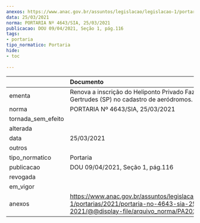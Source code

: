 ```yaml
---
anexos: https://www.anac.gov.br/assuntos/legislacao/legislacao-1/portarias/2021/portaria-no-4643-sia-25-03-2021/@@display-file/arquivo_norma/PA2021-4643.pdf
data: 25/03/2021
norma: PORTARIA Nº 4643/SIA, 25/03/2021
publicacao: DOU 09/04/2021, Seção 1, pág.116
tags:
- portaria
tipo_normatico: Portaria
hide: 
- toc 
 
---
```


|                    | Documento                                                                                                                                            |
|:-------------------|:-----------------------------------------------------------------------------------------------------------------------------------------------------|
| ementa             | Renova a inscrição do Heliponto Privado Fazenda Santa Gertrudes (SP) no cadastro de aeródromos.                                                      |
| norma              | PORTARIA Nº 4643/SIA, 25/03/2021                                                                                                                     |
| tornada_sem_efeito |                                                                                                                                                      |
| alterada           |                                                                                                                                                      |
| data               | 25/03/2021                                                                                                                                           |
| outros             |                                                                                                                                                      |
| tipo_normatico     | Portaria                                                                                                                                             |
| publicacao         | DOU 09/04/2021, Seção 1, pág.116                                                                                                                     |
| revogada           |                                                                                                                                                      |
| em_vigor           |                                                                                                                                                      |
| anexos             | https://www.anac.gov.br/assuntos/legislacao/legislacao-1/portarias/2021/portaria-no-4643-sia-25-03-2021/@@display-file/arquivo_norma/PA2021-4643.pdf |